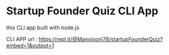 # Startup Founder Quiz CLI App

this CLI app built with node.js

CLI APP url : https://repl.it/@Manojsoni78/startupFounderQuiz?embed=1&output=1